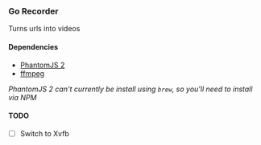 ### Go Recorder
Turns urls into videos

#### Dependencies

* [PhantomJS 2](http://phantomjs.org)
* [ffmpeg](https://www.ffmpeg.org)

_PhantomJS 2 can't currently be install using `brew`, so you'll need to install via NPM_

#### TODO

- [ ] Switch to Xvfb


